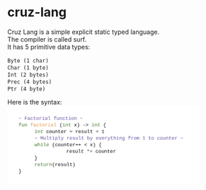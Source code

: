 # cruz-lang

Cruz Lang is a simple explicit static typed language. <br>
The compiler is called surf. <br>
It has 5 primitive data types:
```
Byte (1 char)
Char (1 byte)
Int (2 bytes)
Prec (4 bytes) 
Ptr (4 byte)
```

Here is the syntax:
<img src="https://raw.githubusercontent.com/JakeRoggenbuck/cruz-lang/master/examples/syntax_example.png" alt="syntax of cruz lang" width="435"/>
